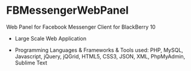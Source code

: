 # FBMessengerWebPanel
Web Panel for Facebook Messenger Client for BlackBerry 10

- Large Scale Web Application 

- Programming Languages & Frameworks & Tools used: 
PHP, MySQL, Javascript, jQuery, jQGrid, HTML5, CSS3, JSON, XML, PhpMyAdmin, Sublime Text
